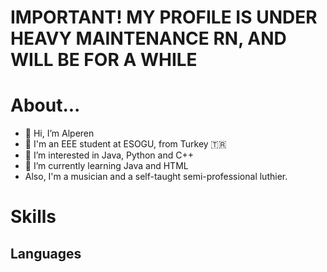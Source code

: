 # IMPORTANT! MY PROFILE IS UNDER HEAVY MAINTENANCE RN, AND WILL BE FOR A WHILE #

#  About... #
- 👋 Hi, I’m Alperen
- :robot: I'm an EEE student at ESOGU, from Turkey :tr:
- 👀 I’m interested in Java, Python and C++
- 🌱 I’m currently learning Java and HTML
- Also, I'm a musician and a self-taught semi-professional luthier.

#  Skills  #
## Languages ##
